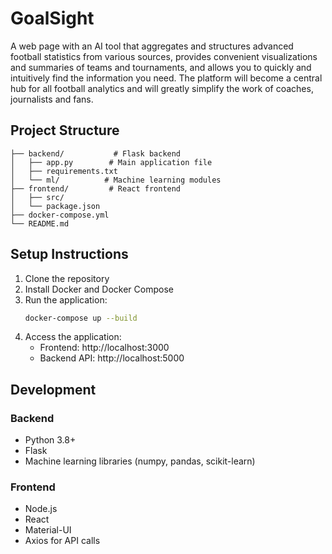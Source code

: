 # GoalSight

A web page with an AI tool that aggregates and structures advanced football statistics from various sources, provides convenient visualizations and summaries of teams and tournaments, and allows you to quickly and intuitively find the information you need. The platform will become a central hub for all football analytics and will greatly simplify the work of coaches, journalists and fans.

## Project Structure

```
├── backend/           # Flask backend
│   ├── app.py        # Main application file
│   ├── requirements.txt
│   └── ml/          # Machine learning modules
├── frontend/         # React frontend
│   ├── src/
│   └── package.json
├── docker-compose.yml
└── README.md
```

## Setup Instructions

1. Clone the repository
2. Install Docker and Docker Compose
3. Run the application:
   ```bash
   docker-compose up --build
   ```
4. Access the application:
   - Frontend: http://localhost:3000
   - Backend API: http://localhost:5000

## Development

### Backend
- Python 3.8+
- Flask
- Machine learning libraries (numpy, pandas, scikit-learn)

### Frontend
- Node.js
- React
- Material-UI
- Axios for API calls
